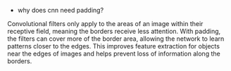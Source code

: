 - why does cnn need padding?


Convolutional filters only apply to the areas of an image within their receptive field, meaning the borders receive less attention.
With padding, the filters can cover more of the border area, allowing the network to learn patterns closer to the edges.
This improves feature extraction for objects near the edges of images and helps prevent loss of information along the borders.